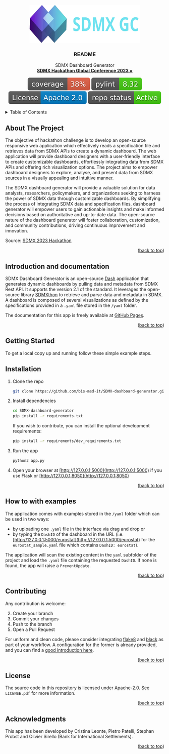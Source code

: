 <a name="readme-top"></a>

<br />
<div align="center">
  <a href="https://www.sdmx2023.org/hackathon">
    <img src="images/favicon.png" alt="Logo" width="350" height="120">
  </a>

  <h3 align="center">README</h3>

  <p align="center">
    SDMX Dashboard Generator
    <br />
    <a href="https://www.sdmx2023.org/hackathon"><strong>SDMX Hackathon Global Conference 2023 »</strong></a>
    <br />
  </p>
</div>

  <p align="center">
    <img src="images/coverage.svg" alt="Coverage"> <img src="images/pylint.svg" alt="Coverage"> <img src="images/apache20.svg" alt="Apache 2.0"> <img src="images/active.svg" alt="Active repo">
  </p>

<details>
  <summary>Table of Contents</summary>
  <ol>
    <li>
      <a href="#about-the-project">About The Project</a>
      <ul>
        <li><a href="#built-with">Built With</a></li>
      </ul>
    </li>
    <li>
      <a href="#getting-started">Getting Started</a>
      <ul>
        <li><a href="#installation">Installation</a></li>
        <li><a href="#how-to-with-examples">How to with examples</a></li>
      </ul>
    </li>
    <li><a href="#usage">Usage</a></li>
    <li><a href="#contributing">Contributing</a></li>
    <li><a href="#license">License</a></li>
    <li><a href="#acknowledgments">Acknowledgments</a></li>
  </ol>
</details>

## About The Project

The objective of hackathon challenge is to develop an open-source responsive web application which effectively reads a specification file and retrieves data from SDMX APIs to create a dynamic dashboard. The web application will provide dashboard designers with a user-friendly interface to create customizable dashboards, effortlessly integrating data from SDMX APIs and offering rich visualization options. The project aims to empower dashboard designers to explore, analyse, and present data from SDMX sources in a visually appealing and intuitive manner.

The SDMX dashboard generator will provide a valuable solution for data analysts, researchers, policymakers, and organizations seeking to harness the power of SDMX data through customizable dashboards. By simplifying the process of integrating SDMX data and specification files, dashboard generator will empower users to gain actionable insights and make informed decisions based on authoritative and up-to-date data. The open-source nature of the dashboard generator will foster collaboration, customization, and community contributions, driving continuous improvement and innovation.

Source: <a href="https://www.sdmx2023.org/hackathon">SDMX 2023 Hackathon</a>

<p align="right">(<a href="#readme-top">back to top</a>)</p>

## Introduction and documentation

SDMX Dashboard Generator is an open-source [Dash](https://dash.plotly.com) application that generates dynamic dashboards by pulling data and metadata from SDMX Rest API. It supports the version 2.1 of the standard. It leverages the open-source library [SDMXthon](https://github.com/Meaningful-Data/sdmxthon) to retrieve and parse data and metadata in SDMX. A dashboard is composed of several visualizations as defined by the specifications provided in a `.yaml` file stored in the `/yaml` folder.

The documentation for this app is freely available at [GitHub Pages](https://psychic-memory-8pyqygk.pages.github.io/).

<p align="right">(<a href="#readme-top">back to top</a>)</p>

## Getting Started

To get a local copy up and running follow these simple example steps.

## Installation

1. Clone the repo

   ```sh
   git clone https://github.com/bis-med-it/SDMX-dashboard-generator.git
   ```

2. Install dependencies

   ```sh
   cd SDMX-dashboard-generator
   pip install -r requirements.txt
   ```

   If you wish to contribute, you can install the optional development requirements:

   ```sh
   pip install -r requirements/dev_requirements.txt
   ```

3. Run the app

   ```sh
   python3 app.py
   ```

4. Open your browser at [http://127.0.0.1:5000](http://127.0.0.1:5000) if you use Flask or [http://127.0.0.1:8050](http://127.0.0.1:8050)

<p align="right">(<a href="#readme-top">back to top</a>)</p>

## How to with examples

The application comes with examples stored in the `/yaml` folder which can be used in two ways:

- by uploading one `.yaml` file in the interface via drag and drop or
- by typing the `DashID` of the dashboard in the URL (i.e. [http://127.0.0.1:5000/eurostat](http://127.0.0.1:5000/eurostat) for the `eurostat_sample.yaml` file which contains `DashID: eurostat`).

The application will scan the existing content in the `yaml` subfolder of the project and load the `.yaml` file containing the requested `DashID`. If none is found, the app will raise a `PreventUpdate`.

<p align="right">(<a href="#readme-top">back to top</a>)</p>

## Contributing

Any contribution is welcome:

2. Create your branch
3. Commit your changes
4. Push to the branch
5. Open a Pull Request

For uniform and clean code, please consider integrating [flake8](https://flake8.pycqa.org/en/latest/) and [black](https://black.readthedocs.io/en/stable/index.html) as part of your workflow.
A configuration for the former is already provided, and you can find a [good introduction here](https://medium.com/@huzaifazahoor654/improving-code-quality-with-flake8-and-black-a-guide-for-python-developers-c374168d5884).
<p align="right">(<a href="#readme-top">back to top</a>)</p>

## License

The source code in this repository is licensed under Apache-2.0. See `LICENSE.pdf` for more information.

<p align="right">(<a href="#readme-top">back to top</a>)</p>

## Acknowledgments

This app has been developed by Cristina Leonte, Pietro Patelli, Stephan Probst and Olivier Sirello (Bank for International Settlements).

<p align="right">(<a href="#readme-top">back to top</a>)</p>
